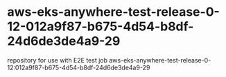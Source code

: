 # aws-eks-anywhere-test-release-0-12-012a9f87-b675-4d54-b8df-24d6de3de4a9-29
repository for use with E2E test job aws-eks-anywhere-test-release-0-12:012a9f87-b675-4d54-b8df-24d6de3de4a9-29
